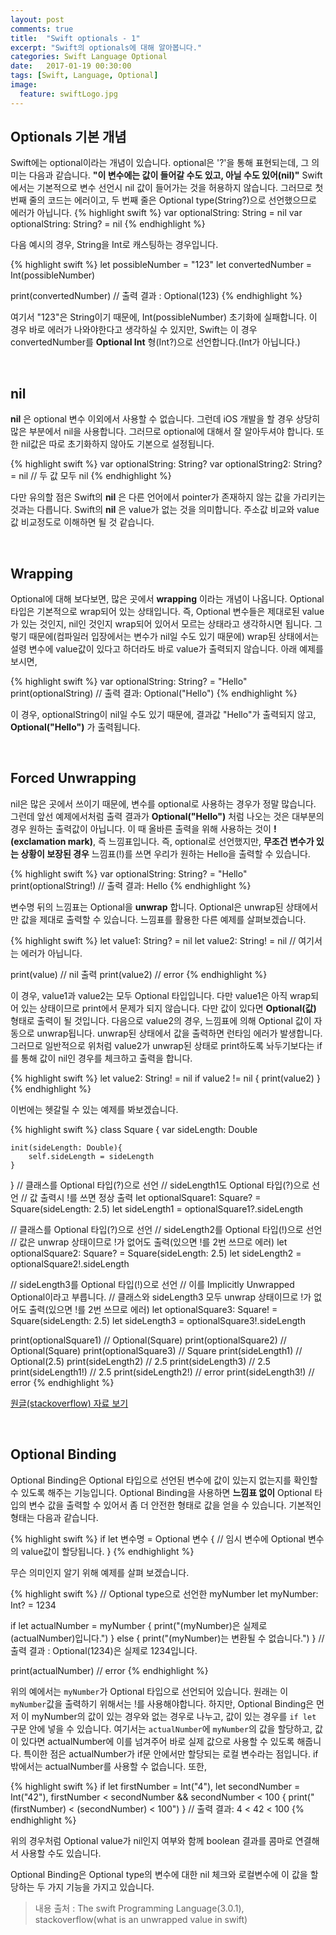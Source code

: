 ```yaml
---
layout: post
comments: true
title:  "Swift optionals - 1"
excerpt: "Swift의 optionals에 대해 알아봅니다."
categories: Swift Language Optional
date:   2017-01-19 00:30:00
tags: [Swift, Language, Optional]
image:
  feature: swiftLogo.jpg
---
```


## Optionals 기본 개념

Swift에는 optional이라는 개념이 있습니다. optional은 '?'을 통해 표현되는데, 그 의미는 다음과 같습니다. **"이 변수에는 값이 들어갈 수도 있고, 아닐 수도 있어(nil)"** Swift에서는 기본적으로 변수 선언시 nil 값이 들어가는 것을 허용하지 않습니다. 그러므로 첫 번째 줄의 코드는 에러이고, 두 번째 줄은 Optional type(String?)으로 선언했으므로 에러가 아닙니다.
{% highlight swift %}
var optionalString: String = nil
var optionalString: String? = nil
{% endhighlight %}

다음 예시의 경우, String을 Int로 캐스팅하는 경우입니다.

{% highlight swift %}
let possibleNumber = "123"
let convertedNumber = Int(possibleNumber)

print(convertedNumber)
// 출력 결과 : Optional(123)
{% endhighlight %}

여기서 "123"은 String이기 때문에, Int(possibleNumber) 초기화에 실패합니다. 이 경우 바로 에러가 나와야한다고 생각하실 수 있지만, Swift는 이 경우 convertedNumber를 **Optional Int** 형(Int?)으로 선언합니다.(Int가 아닙니다.)

<br/>

## nil

**nil** 은 optional 변수 이외에서 사용할 수 없습니다. 그런데 iOS 개발을 할 경우 상당히 많은 부분에서 nil을 사용합니다. 그러므로 optional에 대해서 잘 알아두셔야 합니다. 또한 nil값은 따로 초기화하지 않아도 기본으로 설정됩니다.

{% highlight swift %}
var optionalString: String?
var optionalString2: String? = nil
// 두 값 모두 nil
{% endhighlight %}

다만 유의할 점은 Swift의 **nil** 은 다른 언어에서 pointer가 존재하지 않는 값을 가리키는 것과는 다릅니다. Swift의 **nil** 은 value가 없는 것을 의미합니다. 주소값 비교와 value값 비교정도로 이해하면 될 것 같습니다.

<br/>

## Wrapping

Optional에 대해 보다보면, 많은 곳에서 **wrapping** 이라는 개념이 나옵니다. Optional 타입은 기본적으로 wrap되어 있는 상태입니다. 즉, Optional 변수들은 제대로된 value가 있는 것인지, nil인 것인지 wrap되어 있어서 모르는 상태라고 생각하시면 됩니다. 그렇기 때문에(컴파일러 입장에서는 변수가 nil일 수도 있기 때문에) wrap된 상태에서는 설령 변수에 value값이 있다고 하더라도 바로 value가 출력되지 않습니다. 아래 예제를 보시면,

{% highlight swift %}
var optionalString: String? = "Hello"
print(optionalString)
// 출력 결과: Optional("Hello")
{% endhighlight %}

이 경우, optionalString이 nil일 수도 있기 때문에, 결과값 "Hello"가 출력되지 않고, **Optional("Hello")** 가 출력됩니다.

<br/>

## Forced Unwrapping

nil은 많은 곳에서 쓰이기 때문에, 변수를 optional로 사용하는 경우가 정말 많습니다. 그런데 앞선 예제에서처럼 출력 결과가 **Optional("Hello")** 처럼 나오는 것은 대부분의 경우 원하는 출력값이 아닙니다. 이 때 올바른 출력을 위해 사용하는 것이 **!(exclamation mark)**, 즉 느낌표입니다. 즉, optional로 선언했지만, **무조건 변수가 있는 상황이 보장된 경우** 느낌표(!)를 쓰면 우리가 원하는 Hello을 출력할 수 있습니다.

{% highlight swift %}
var optionalString: String? = "Hello"
print(optionalString!)
// 출력 결과: Hello
{% endhighlight %}

변수명 뒤의 느낌표는 Optional을 **unwrap** 합니다. Optional은 unwrap된 상태에서만 값을 제대로 출력할 수 있습니다. 느낌표를 활용한 다른 예제를 살펴보겠습니다.

{% highlight swift %}
let value1: String? = nil
let value2: String! = nil // 여기서는 에러가 아닙니다.

print(value) // nil 출력
print(value2) // error
{% endhighlight %}

이 경우, value1과 value2는 모두 Optional 타입입니다. 다만 value1은 아직 wrap되어 있는 상태이므로 print에서 문제가 되지 않습니다. 다만 값이 있다면 **Optional(값)** 형태로 출력이 될 것입니다. 다음으로 value2의 경우, 느낌표에 의해 Optional 값이 자동으로 unwrap됩니다. unwrap된 상태에서 값을 출력하면 런타임 에러가 발생합니다. 그러므로 일반적으로 위처럼 value2가 unwrap된 상태로 print하도록 놔두기보다는 if를 통해 값이 nil인 경우를 체크하고 출력을 합니다.

{% highlight swift %}
let value2: String! = nil
if value2 != nil {
    print(value2)
}
{% endhighlight %}

이번에는 헷갈릴 수 있는 예제를 봐보겠습니다.

{% highlight swift %}
class Square {
    var sideLength: Double

    init(sideLength: Double){
        self.sideLength = sideLength
    }
}
// 클래스를 Optional 타입(?)으로 선언
// sideLength1도 Optional 타입(?)으로 선언
// 값 출력시 !를 쓰면 정상 출력
let optionalSquare1: Square? = Square(sideLength: 2.5)
let sideLength1 = optionalSquare1?.sideLength

// 클래스를 Optional 타입(?)으로 선언
// sideLength2를 Optional 타입(!)으로 선언
// 값은 unwrap 상태이므로 !가 없어도 출력(있으면 !를 2번 쓰므로 에러)
let optionalSquare2: Square? = Square(sideLength: 2.5)
let sideLength2 = optionalSquare2!.sideLength

// sideLength3를 Optional 타입(!)으로 선언
// 이를 Implicitly Unwrapped Optional이라고 부릅니다.
// 클래스와 sideLength3 모두 unwrap 상태이므로 !가 없어도 출력(있으면 !를 2번 쓰므로 에러)
let optionalSquare3: Square! = Square(sideLength: 2.5)
let sideLength3 = optionalSquare3!.sideLength

print(optionalSquare1) // Optional(Square)
print(optionalSquare2) // Optional(Square)
print(optionalSquare3) // Square
print(sideLength1)  // Optional(2.5)
print(sideLength2)  // 2.5
print(sideLength3)  // 2.5
print(sideLength1!) // 2.5
print(sideLength2!) // error
print(sideLength3!) // error
{% endhighlight %}

<a href="http://stackoverflow.com/questions/24034483/what-is-an-unwrapped-value-in-swift">원글(stackoverflow) 자료 보기</a>

<br/>

## Optional Binding

Optional Binding은 Optional 타입으로 선언된 변수에 값이 있는지 없는지를 확인할 수 있도록 해주는 기능입니다. Optional Binding을 사용하면 **느낌표 없이** Optional 타입의 변수 값을 출력할 수 있어서 좀 더 안전한 형태로 값을 얻을 수 있습니다. 기본적인 형태는 다음과 같습니다.

{% highlight swift %}
if let 변수명 = Optional 변수 {
  // 임시 변수에 Optional 변수의 value값이 할당됩니다.
}
{% endhighlight %}

무슨 의미인지 알기 위해 예제를 살펴 보겠습니다.

{% highlight swift %}
// Optional type으로 선언한 myNumber
let myNumber: Int? = 1234

if let actualNumber = myNumber {
    print("\(myNumber)은 실제로 \(actualNumber)입니다.")
} else {
    print("\(myNumber)는 변환될 수 없습니다.")
}
// 출력 결과 : Optional(1234)은 실제로 1234입니다.

print(actualNumber) // error
{% endhighlight %}

위의 예에서는 <code>myNumber</code>가 Optional 타입으로 선언되어 있습니다. 원래는 이 <code>myNumber</code>값을 출력하기 위해서는 !를 사용해야합니다. 하지만, Optional Binding은 먼저 이 myNumber의 값이 있는 경우와 없는 경우로 나누고, 값이 있는 경우를 <code>if let</code> 구문 안에 넣을 수 있습니다. 여기서는 <code>actualNumber</code>에 <code>myNumber</code>의 값을 할당하고, 값이 있다면 actualNumber에 이를 넘겨주어 바로 실제 값으로 사용할 수 있도록 해줍니다. 특이한 점은 actualNumber가 if문 안에서만 할당되는 로컬 변수라는 점입니다. if 밖에서는 actualNumber를 사용할 수 없습니다. 또한,

{% highlight swift %}
if let firstNumber = Int("4"), let secondNumber = Int("42"), firstNumber < secondNumber && secondNumber < 100 {
    print("\(firstNumber) < \(secondNumber) < 100")
}
// 출력 결과: 4 < 42 < 100
{% endhighlight %}

위의 경우처럼 Optional value가 nil인지 여부와 함께 boolean 결과를 콤마로 연결해서 사용할 수도 있습니다.

<div class="message">
  Optional Binding은 Optional type의 변수에 대한 nil 체크와 로컬변수에 이 값을 할당하는 두 가지 기능을 가지고 있습니다.
</div>

>내용 출처 : The swift Programming Language(3.0.1), stackoverflow(what is an unwrapped value in swift)
